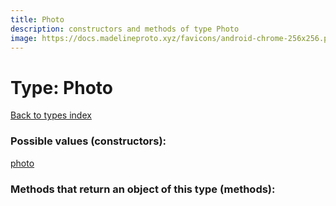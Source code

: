```yaml
---
title: Photo
description: constructors and methods of type Photo
image: https://docs.madelineproto.xyz/favicons/android-chrome-256x256.png
---
```

# Type: Photo  
[Back to types index](index.md)



### Possible values (constructors):

[photo](../constructors/photo.md)  



### Methods that return an object of this type (methods):



